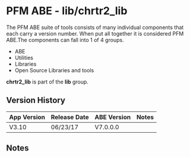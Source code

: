 # PFM ABE - lib/chrtr2_lib

The PFM ABE suite of tools consists of many individual components that each carry a version number.  When put all together it is considered PFM ABE.The components can fall into 1 of 4 groups.
- ABE
- Utilities
- Libraries
- Open Source Libraries and tools

**chrtr2_lib** is part of the **lib** group.

## Version History

|App Version|Release Date|ABE Version|Notes|
|-------|------------|-----|---|
|V3.10|06/23/17|V7.0.0.0|  |

## Notes
